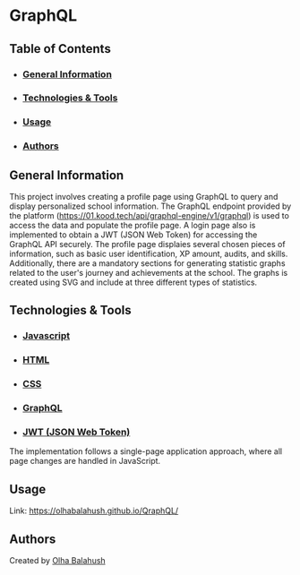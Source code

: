 # GraphQL

## Table of Contents
- ### [General Information](#general-information)
- ### [Technologies & Tools](#technologies--tools-1)
- ### [Usage](#usage)
- ### [Authors](#authors)

## General Information

This project involves creating a profile page using GraphQL to query and display personalized school information. The GraphQL endpoint provided by the platform (https://01.kood.tech/api/graphql-engine/v1/graphql) is used to access the data and populate the profile page. A login page also is implemented to obtain a JWT (JSON Web Token) for accessing the GraphQL API securely. The profile page displaies several chosen pieces of information, such as basic user identification, XP amount, audits, and skills. Additionally, there are a mandatory sections for generating statistic graphs related to the user's journey and achievements at the school. The graphs is created using SVG and include at three different types of statistics.

## Technologies & Tools
- ### [Javascript](https://www.javascript.com/)
- ### [HTML](https://www.w3.org/html/)
- ### [CSS](https://developer.mozilla.org/en-US/docs/Web/CSS)

- ### [GraphQL](https://graphql.org/)
- ### [JWT (JSON Web Token)](https://jwt.io/)

The implementation follows a single-page application approach, where all page changes are handled in JavaScript.

## Usage

Link: https://olhabalahush.github.io/QraphQL/

## Authors
Created by [Olha Balahush](https://github.com/OlhaBalahush)